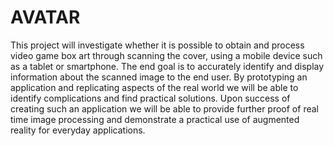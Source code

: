 # AVATAR
This project will investigate whether it is possible to obtain and process video game box art through scanning the cover, using a mobile device such as a tablet or smartphone. The end goal is to accurately identify and display information about the scanned image to the end user. By prototyping an application and replicating aspects of the real world we will be able to identify complications and find practical solutions. Upon success of creating such an application we will be able to provide further proof of real time image processing and demonstrate a practical use of augmented reality for everyday applications. 
